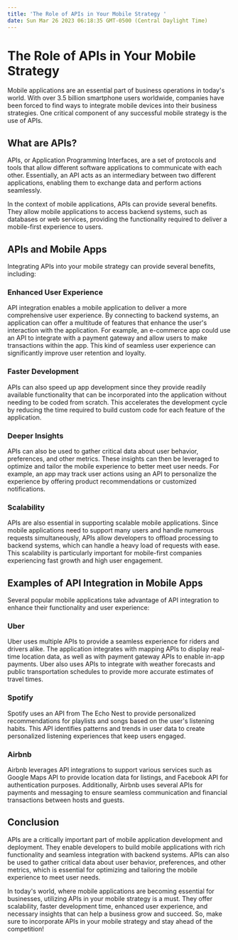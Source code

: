 ```yaml
---
title: 'The Role of APIs in Your Mobile Strategy '
date: Sun Mar 26 2023 06:18:35 GMT-0500 (Central Daylight Time)
---
```


# The Role of APIs in Your Mobile Strategy

Mobile applications are an essential part of business operations in today's world. With over 3.5 billion smartphone users worldwide, companies have been forced to find ways to integrate mobile devices into their business strategies. One critical component of any successful mobile strategy is the use of APIs.

## What are APIs?

APIs, or Application Programming Interfaces, are a set of protocols and tools that allow different software applications to communicate with each other. Essentially, an API acts as an intermediary between two different applications, enabling them to exchange data and perform actions seamlessly.

In the context of mobile applications, APIs can provide several benefits. They allow mobile applications to access backend systems, such as databases or web services, providing the functionality required to deliver a mobile-first experience to users.

## APIs and Mobile Apps

Integrating APIs into your mobile strategy can provide several benefits, including:

### Enhanced User Experience

API integration enables a mobile application to deliver a more comprehensive user experience. By connecting to backend systems, an application can offer a multitude of features that enhance the user's interaction with the application. For example, an e-commerce app could use an API to integrate with a payment gateway and allow users to make transactions within the app. This kind of seamless user experience can significantly improve user retention and loyalty.

### Faster Development

APIs can also speed up app development since they provide readily available functionality that can be incorporated into the application without needing to be coded from scratch. This accelerates the development cycle by reducing the time required to build custom code for each feature of the application.

### Deeper Insights

APIs can also be used to gather critical data about user behavior, preferences, and other metrics. These insights can then be leveraged to optimize and tailor the mobile experience to better meet user needs. For example, an app may track user actions using an API to personalize the experience by offering product recommendations or customized notifications.

### Scalability

APIs are also essential in supporting scalable mobile applications. Since mobile applications need to support many users and handle numerous requests simultaneously, APIs allow developers to offload processing to backend systems, which can handle a heavy load of requests with ease. This scalability is particularly important for mobile-first companies experiencing fast growth and high user engagement.

## Examples of API Integration in Mobile Apps

Several popular mobile applications take advantage of API integration to enhance their functionality and user experience:

### Uber

Uber uses multiple APIs to provide a seamless experience for riders and drivers alike. The application integrates with mapping APIs to display real-time location data, as well as with payment gateway APIs to enable in-app payments. Uber also uses APIs to integrate with weather forecasts and public transportation schedules to provide more accurate estimates of travel times.

### Spotify

Spotify uses an API from The Echo Nest to provide personalized recommendations for playlists and songs based on the user's listening habits. This API identifies patterns and trends in user data to create personalized listening experiences that keep users engaged.

### Airbnb

Airbnb leverages API integrations to support various services such as Google Maps API to provide location data for listings, and Facebook API for authentication purposes. Additionally, Airbnb uses several APIs for payments and messaging to ensure seamless communication and financial transactions between hosts and guests.

## Conclusion

APIs are a critically important part of mobile application development and deployment. They enable developers to build mobile applications with rich functionality and seamless integration with backend systems. APIs can also be used to gather critical data about user behavior, preferences, and other metrics, which is essential for optimizing and tailoring the mobile experience to meet user needs. 

In today's world, where mobile applications are becoming essential for businesses, utilizing APIs in your mobile strategy is a must. They offer scalability, faster development time, enhanced user experience, and necessary insights that can help a business grow and succeed. So, make sure to incorporate APIs in your mobile strategy and stay ahead of the competition!
